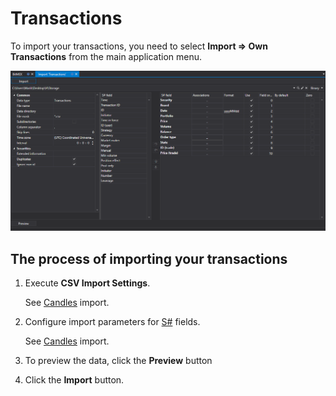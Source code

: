 # Transactions

To import your transactions, you need to select **Import \=\> Own Transactions** from the main application menu.

![hydra import executions](../images/hydra_import_executions.png)

## The process of importing your transactions

1. Execute **CSV Import Settings**.

   See [Candles](HydraImportCandles.md) import.
2. Configure import parameters for [S\#](StockSharpAbout.md) fields.

   See [Candles](HydraImportCandles.md) import.
3. To preview the data, click the **Preview** button
4. Click the **Import** button.
